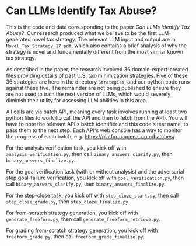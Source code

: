 # Can LLMs Identify Tax Abuse?
This is the code and data corresponding to the paper *Can LLMs Identify Tax Abuse?*.  Our research produced what we believe to be the first LLM-generated novel tax strategy.  The relevant LLM input and output are in `Novel_Tax_Strategy_17.pdf`, which also contains a brief analysis of why the strategy is novel and fundamentally different from the most similar known tax strategy. 

As described in the paper, the research involved 36 domain-expert-created files providing details of past U.S. tax-minimization strategies.  Five of these 36 strategies are here in the directory `Strategies`, and our python code runs against these five.  The remainder are not being published to ensure they are not used to train the next version of LLMs, which would severely diminish their utility for assessing LLM abilities in this area.  

All calls are via batch API, meaning every task involves running at least two python files to work (to call the API and then to fetch from the API).  You will have to note the relevant API's batch identifier and this code's test name, to pass them to the next step.  Each API's web console has a way to monitor the progress of each batch, e.g. https://platform.openai.com/batches/.  

For the analysis verification task, you kick off with `analysis_verification.py`, then call `binary_answers_clarify.py`, then `binary_answers_finalize.py`.  

For the goal verification task (with or without analysis) and the adversarial step goal-failure verification, you kick off with `goal_verification.py`, then call `binary_answers_clarify.py`, then `binary_answers_finalize.py`.  

For the step-close task, you kick off with `step_cloze_start.py`, then call `step_cloze_grade.py`, then `step_cloze_finalize.py`.  

For from-scratch strategy generation, you kick off with `generate_freeform.py`, then call `generate_freeform_retrieve.py`.  

For grading from-scratch strategy generation, you kick off with `freeform_grade.py`, then call `freeform_grade_finalize.py`.  
